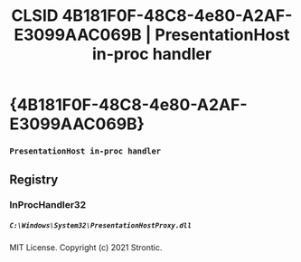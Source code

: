 ﻿---
title: "CLSID 4B181F0F-48C8-4e80-A2AF-E3099AAC069B | PresentationHost in-proc handler"
excerpt: What is COM-Object CLSID 4B181F0F-48C8-4e80-A2AF-E3099AAC069B?
---

# {4B181F0F-48C8-4e80-A2AF-E3099AAC069B}

### `PresentationHost in-proc handler`

## Registry


### InProcHandler32

##### `C:\Windows\System32\PresentationHostProxy.dll`

MIT License. Copyright (c) 2021 Strontic.


